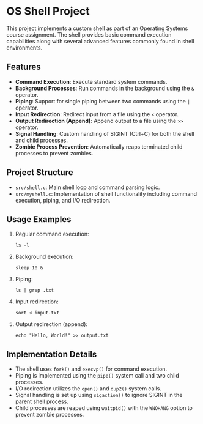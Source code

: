 # OS Shell Project

This project implements a custom shell as part of an Operating Systems course assignment. The shell provides basic command execution capabilities along with several advanced features commonly found in shell environments.

## Features

- **Command Execution**: Execute standard system commands.
- **Background Processes**: Run commands in the background using the `&` operator.
- **Piping**: Support for single piping between two commands using the `|` operator.
- **Input Redirection**: Redirect input from a file using the `<` operator.
- **Output Redirection (Append)**: Append output to a file using the `>>` operator.
- **Signal Handling**: Custom handling of SIGINT (Ctrl+C) for both the shell and child processes.
- **Zombie Process Prevention**: Automatically reaps terminated child processes to prevent zombies.

## Project Structure

- `src/shell.c`: Main shell loop and command parsing logic.
- `src/myshell.c`: Implementation of shell functionality including command execution, piping, and I/O redirection.


## Usage Examples

1. Regular command execution:
   ```
   ls -l
   ```

2. Background execution:
   ```
   sleep 10 &
   ```

3. Piping:
   ```
   ls | grep .txt
   ```

4. Input redirection:
   ```
   sort < input.txt
   ```

5. Output redirection (append):
   ```
   echo "Hello, World!" >> output.txt
   ```

## Implementation Details

- The shell uses `fork()` and `execvp()` for command execution.
- Piping is implemented using the `pipe()` system call and two child processes.
- I/O redirection utilizes the `open()` and `dup2()` system calls.
- Signal handling is set up using `sigaction()` to ignore SIGINT in the parent shell process.
- Child processes are reaped using `waitpid()` with the `WNOHANG` option to prevent zombie processes.



